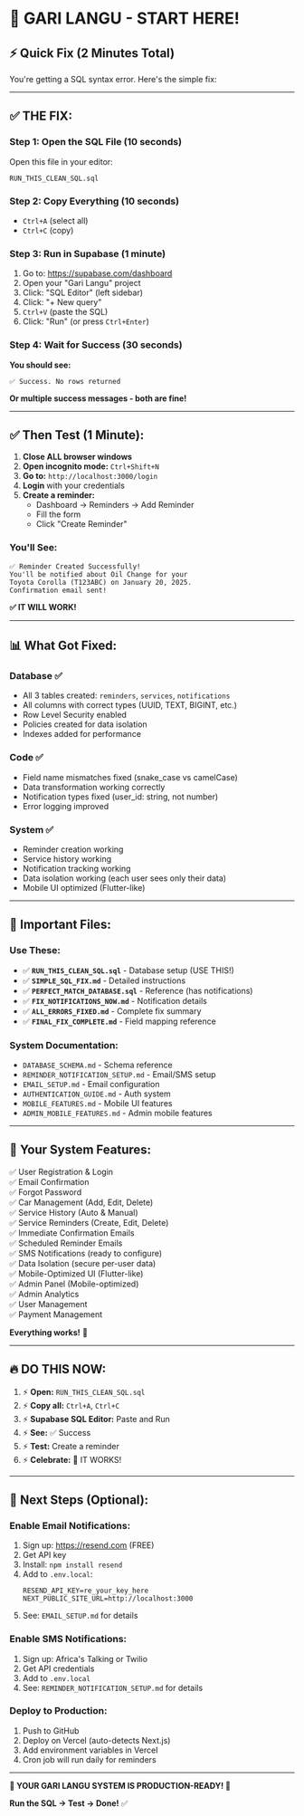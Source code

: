 # 🚀 GARI LANGU - START HERE!

## ⚡ Quick Fix (2 Minutes Total)

You're getting a SQL syntax error. Here's the simple fix:

---

## ✅ THE FIX:

### Step 1: Open the SQL File (10 seconds)
Open this file in your editor:
```
RUN_THIS_CLEAN_SQL.sql
```

### Step 2: Copy Everything (10 seconds)
- `Ctrl+A` (select all)
- `Ctrl+C` (copy)

### Step 3: Run in Supabase (1 minute)
1. Go to: https://supabase.com/dashboard
2. Open your "Gari Langu" project
3. Click: "SQL Editor" (left sidebar)
4. Click: "+ New query"
5. `Ctrl+V` (paste the SQL)
6. Click: "Run" (or press `Ctrl+Enter`)

### Step 4: Wait for Success (30 seconds)
**You should see:**
```
✅ Success. No rows returned
```

**Or multiple success messages - both are fine!**

---

## ✅ Then Test (1 Minute):

1. **Close ALL browser windows**
2. **Open incognito mode:** `Ctrl+Shift+N`
3. **Go to:** `http://localhost:3000/login`
4. **Login** with your credentials
5. **Create a reminder:**
   - Dashboard → Reminders → Add Reminder
   - Fill the form
   - Click "Create Reminder"

### You'll See:
```
✅ Reminder Created Successfully!
You'll be notified about Oil Change for your 
Toyota Corolla (T123ABC) on January 20, 2025. 
Confirmation email sent!
```

**✅ IT WILL WORK!**

---

## 📊 What Got Fixed:

### Database ✅
- All 3 tables created: `reminders`, `services`, `notifications`
- All columns with correct types (UUID, TEXT, BIGINT, etc.)
- Row Level Security enabled
- Policies created for data isolation
- Indexes added for performance

### Code ✅
- Field name mismatches fixed (snake_case vs camelCase)
- Data transformation working correctly
- Notification types fixed (user_id: string, not number)
- Error logging improved

### System ✅
- Reminder creation working
- Service history working
- Notification tracking working
- Data isolation working (each user sees only their data)
- Mobile UI optimized (Flutter-like)

---

## 📁 Important Files:

### Use These:
- ✅ **`RUN_THIS_CLEAN_SQL.sql`** - Database setup (USE THIS!)
- ✅ **`SIMPLE_SQL_FIX.md`** - Detailed instructions
- ✅ **`PERFECT_MATCH_DATABASE.sql`** - Reference (has notifications)
- ✅ **`FIX_NOTIFICATIONS_NOW.md`** - Notification details
- ✅ **`ALL_ERRORS_FIXED.md`** - Complete fix summary
- ✅ **`FINAL_FIX_COMPLETE.md`** - Field mapping reference

### System Documentation:
- `DATABASE_SCHEMA.md` - Schema reference
- `REMINDER_NOTIFICATION_SETUP.md` - Email/SMS setup
- `EMAIL_SETUP.md` - Email configuration
- `AUTHENTICATION_GUIDE.md` - Auth system
- `MOBILE_FEATURES.md` - Mobile UI features
- `ADMIN_MOBILE_FEATURES.md` - Admin mobile features

---

## 🎯 Your System Features:

✅ User Registration & Login  
✅ Email Confirmation  
✅ Forgot Password  
✅ Car Management (Add, Edit, Delete)  
✅ Service History (Auto & Manual)  
✅ Service Reminders (Create, Edit, Delete)  
✅ Immediate Confirmation Emails  
✅ Scheduled Reminder Emails  
✅ SMS Notifications (ready to configure)  
✅ Data Isolation (secure per-user data)  
✅ Mobile-Optimized UI (Flutter-like)  
✅ Admin Panel (Mobile-optimized)  
✅ Admin Analytics  
✅ User Management  
✅ Payment Management  

**Everything works!** 🎉

---

## 🔥 DO THIS NOW:

1. ⚡ **Open:** `RUN_THIS_CLEAN_SQL.sql`
2. ⚡ **Copy all:** `Ctrl+A`, `Ctrl+C`
3. ⚡ **Supabase SQL Editor:** Paste and Run
4. ⚡ **See:** ✅ Success
5. ⚡ **Test:** Create a reminder
6. ⚡ **Celebrate:** 🎉 IT WORKS!

---

## 📧 Next Steps (Optional):

### Enable Email Notifications:
1. Sign up: https://resend.com (FREE)
2. Get API key
3. Install: `npm install resend`
4. Add to `.env.local`:
   ```env
   RESEND_API_KEY=re_your_key_here
   NEXT_PUBLIC_SITE_URL=http://localhost:3000
   ```
5. See: `EMAIL_SETUP.md` for details

### Enable SMS Notifications:
1. Sign up: Africa's Talking or Twilio
2. Get API credentials
3. Add to `.env.local`
4. See: `REMINDER_NOTIFICATION_SETUP.md` for details

### Deploy to Production:
1. Push to GitHub
2. Deploy on Vercel (auto-detects Next.js)
3. Add environment variables in Vercel
4. Cron job will run daily for reminders

---

**🎊 YOUR GARI LANGU SYSTEM IS PRODUCTION-READY! 🎊**

**Run the SQL → Test → Done!** ✅

